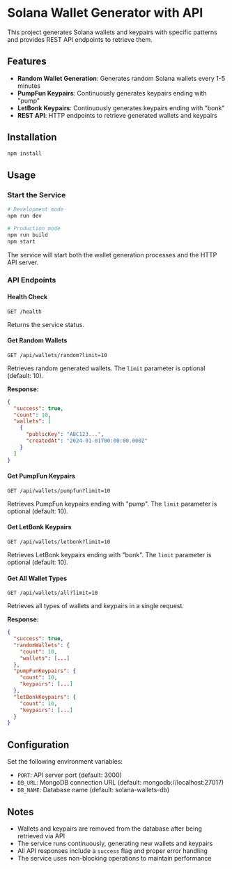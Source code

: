 # Solana Wallet Generator with API

This project generates Solana wallets and keypairs with specific patterns and provides REST API endpoints to retrieve them.

## Features

- **Random Wallet Generation**: Generates random Solana wallets every 1-5 minutes
- **PumpFun Keypairs**: Continuously generates keypairs ending with "pump"
- **LetBonk Keypairs**: Continuously generates keypairs ending with "bonk"
- **REST API**: HTTP endpoints to retrieve generated wallets and keypairs

## Installation

```bash
npm install
```

## Usage

### Start the Service

```bash
# Development mode
npm run dev

# Production mode
npm run build
npm start
```

The service will start both the wallet generation processes and the HTTP API server.

### API Endpoints

#### Health Check
```
GET /health
```
Returns the service status.

#### Get Random Wallets
```
GET /api/wallets/random?limit=10
```
Retrieves random generated wallets. The `limit` parameter is optional (default: 10).

**Response:**
```json
{
  "success": true,
  "count": 10,
  "wallets": [
    {
      "publicKey": "ABC123...",
      "createdAt": "2024-01-01T00:00:00.000Z"
    }
  ]
}
```

#### Get PumpFun Keypairs
```
GET /api/wallets/pumpfun?limit=10
```
Retrieves PumpFun keypairs ending with "pump". The `limit` parameter is optional (default: 10).

#### Get LetBonk Keypairs
```
GET /api/wallets/letbonk?limit=10
```
Retrieves LetBonk keypairs ending with "bonk". The `limit` parameter is optional (default: 10).

#### Get All Wallet Types
```
GET /api/wallets/all?limit=10
```
Retrieves all types of wallets and keypairs in a single request.

**Response:**
```json
{
  "success": true,
  "randomWallets": {
    "count": 10,
    "wallets": [...]
  },
  "pumpFunKeypairs": {
    "count": 10,
    "keypairs": [...]
  },
  "letBonkKeypairs": {
    "count": 10,
    "keypairs": [...]
  }
}
```

## Configuration

Set the following environment variables:

- `PORT`: API server port (default: 3000)
- `DB_URL`: MongoDB connection URL (default: mongodb://localhost:27017)
- `DB_NAME`: Database name (default: solana-wallets-db)

## Notes

- Wallets and keypairs are removed from the database after being retrieved via API
- The service runs continuously, generating new wallets and keypairs
- All API responses include a `success` flag and proper error handling
- The service uses non-blocking operations to maintain performance



